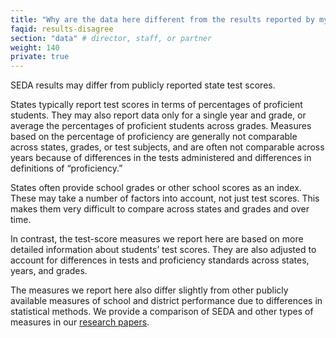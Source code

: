 ```yaml
---
title: "Why are the data here different from the results reported by my state?"
faqid: results-disagree
section: "data" # director, staff, or partner
weight: 140
private: true
---
```

SEDA results may differ from publicly reported state test scores. 

States typically report test scores in terms of percentages of proficient students. They may also report data only for a single year and grade, or average the percentages of proficient students across grades. Measures based on the percentage of proficiency are generally not comparable across states, grades, or test subjects, and are often not comparable across years because of differences in the tests administered and differences in definitions of “proficiency.” 

States often provide school grades or other school scores as an index. These may take a number of factors into account, not just test scores. This makes them very difficult to compare across states and grades and over time. 

In contrast, the test-score measures we report here are based on more detailed information about students’ test scores. They are also adjusted to account for differences in tests and proficiency standards across states, years, and grades. 

The measures we report here also differ slightly from other publicly available measures of school and district performance due to differences in statistical methods. We provide a comparison of SEDA and other types of measures in our <a href="/research">research papers</a>. 





